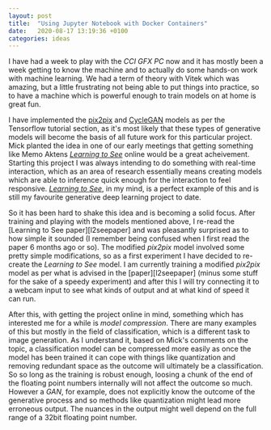 ```yaml
---
layout: post
title:  "Using Jupyter Notebook with Docker Containers"
date:   2020-08-17 13:19:36 +0100
categories: ideas
---
```


I have had a week to play with the _CCI GFX PC_ now and it has mostly been a week getting to know the machine and to actually do some hands-on work with machine learning. We had a term of theory with Vitek which was amazing, but a little frustrating not being able to put things into practice, so to have a machine which is powerful enough to train models on at home is great fun.

I have implemented the [pix2pix][p2p] and [CycleGAN][cgan] models as per the Tensorflow tutorial section, as it's most likely that these types of generative models will become the basis of all future work for this particular project. Mick planted the idea in one of our early meetings that getting something like Memo Aktens [_Learning to See_][l2see] online would be a great acheivement. Starting this project I was always intending to do something with real-time interaction, which as an area of research essentially means creating models which are able to inference quick enough for the interaction to feel responsive. [_Learning to See_][l2see], in my mind, is a perfect example of this and is still my favourite generative deep learning project to date.

So it has been hard to shake this idea and is becoming a solid focus. After training and playing with the models mentioned above, I re-read the [Learning to See paper][l2seepaper] and was pleasantly surprised as to how simple it sounded (I remember being confused when I first read the paper 6 months ago or so). The modified _pix2pix_ model involved some pretty simple modifications, so as a first experiment I have decided to re-create the _Learning to See_ model. I am currently training a modified _pix2pix_ model as per what is advised in the [paper][l2seepaper] (minus some stuff for the sake of a speedy experiment) and after this I will try connecting it to a webcam input to see what kinds of output and at what kind of speed it can run.

After this, with getting the project online in mind, something which has interested me for a while is _model compression_. There are many examples of this but mostly in the field of classification, which is a different task to image generation. As I understand it, based on Mick's comments on the topic, a classification model can be compressed more easily as once the model has been trained it can cope with things like quantization and removing redundant space as the outcome will ultimately be a classification. So so long as the training is robust enough, loosing a chunk of the end of the floating point numbers internally will not affect the outcome so much. However a _GAN_, for example, does not explicitly know the outcome of the generative process and so methods like quantization might lead more erroneous output. The nuances in the output might well depend on the full range of a 32bit floating point number.

[p2p]: https://www.tensorflow.org/tutorials/generative/pix2pix
[cgan]: https://www.tensorflow.org/tutorials/generative/cyclegan
[l2see]: https://vimeo.com/260612034
